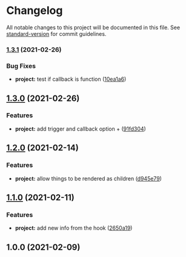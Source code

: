 # Changelog

All notable changes to this project will be documented in this file. See [standard-version](https://github.com/conventional-changelog/standard-version) for commit guidelines.

### [1.3.1](https://github.com/olavoparno/react-use-presentation/compare/v1.3.0...v1.3.1) (2021-02-26)


### Bug Fixes

* **project:** test if callback is function ([10ea1a6](https://github.com/olavoparno/react-use-presentation/commit/10ea1a6a68284b280e966d8c858ce4f14822e93e))

## [1.3.0](https://github.com/olavoparno/react-use-presentation/compare/v1.2.0...v1.3.0) (2021-02-26)


### Features

* **project:** add trigger and callback option + ([91fd304](https://github.com/olavoparno/react-use-presentation/commit/91fd3049e03098e6947fac2861f528726ecfdae5))

## [1.2.0](https://github.com/olavoparno/react-use-presentation/compare/v1.1.0...v1.2.0) (2021-02-14)


### Features

* **project:** allow things to be rendered as children ([d945e79](https://github.com/olavoparno/react-use-presentation/commit/d945e79b64e6a988abcb21f8d102fbcce7d43d56))

## [1.1.0](https://github.com/olavoparno/react-use-presentation/compare/v1.0.0...v1.1.0) (2021-02-11)


### Features

* **project:** add new info from the hook ([2650a19](https://github.com/olavoparno/react-use-presentation/commit/2650a19ee54fa7e69549617fd5db60611a100b59))

## 1.0.0 (2021-02-09)
